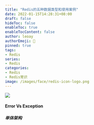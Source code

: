 ```yaml
---
title: "Redis的五种数据类型和使用案例"
date: 2022-01-15T14:28:31+08:00
draft: false
hideToc: false
enableToc: true
enableTocContent: false
author: leoay
authorEmoji: 🎅
pinned: true
tags:
- Redis
series:
- Redis
categories:
- Redis
- Redis常识
image: /images/face/redis-icon-logo.png
---
```


![](https://pic4.zhimg.com/v2-a20d2b434d71bfa23b7b52e949b34855)

#### Error Vs Exception

##### 单体架构